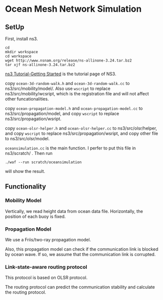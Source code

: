 # Ocean Mesh Network Simulation

## SetUp
First, install ns3.
```
cd
mkdir workspace
cd workspace
wget http://www.nsnam.org/release/ns-allinone-3.24.tar.bz2
tar xjf ns-allinone-3.24.tar.bz2
```
[ns3 Tutorial-Getting Started](https://www.nsnam.org/docs/release/3.24/tutorial/html/getting-started.html#downloading-ns3) is the tutorial page of NS3.

copy `ocean-3d-random-walk.h` and `ocean-3d-random-walk.cc` to ns3/src/mobility/model/. Also use `wscript` to replace ns3/src/mobility/wcsript, which is the registration file and will not affect other funcationalities.

copy `ocean-propagation-model.h` and `ocean-propagation-model.cc` to ns3/src/propagation/model, and copy `wscript` to replace ns3/src/propagation/wsript.

copy `ocean-olsr-helper.h` and `ocean-olsr-helper.cc` to ns3/src/olsr/helper, and copy `wscript` to replace ns3/src/propagation/wsript, and copy other file to ns3/src/olsr/model.

`oceansimulation.cc` is the main function. I perfer to put this file in ns3/scratch/ . Then run
```
./waf --run scratch/oceansimulation
```
will show the result.


## Functionality

### Mobility Model

Vertically, we read height data from ocean data file. Horizontally, the position of each buoy is fixed.


### Propagation Model

We use a Friis/two-ray propagation model.

Also, this propagation model can check if the communication link is blocked by ocean wave. If so, we assume that the communication 
link is corrupted.

### Link-state-aware routing protocol

This protocol is based on OLSR protocol. 

The routing protocol can predict the communication stability and calculate the routing protocol.
